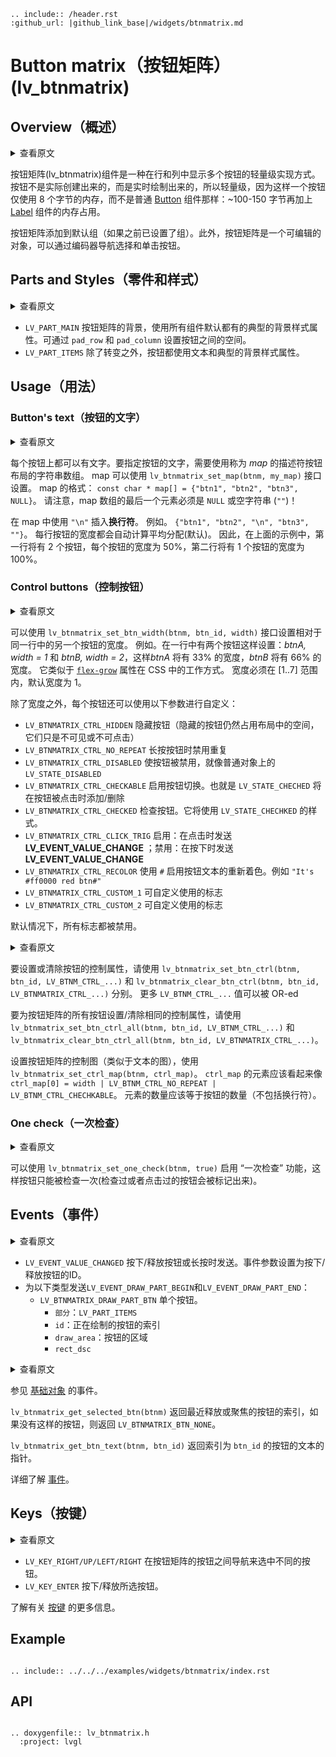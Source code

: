 ```eval_rst
.. include:: /header.rst 
:github_url: |github_link_base|/widgets/btnmatrix.md
```
# Button matrix（按钮矩阵） (lv_btnmatrix)

## Overview（概述）

<details>
<summary>查看原文</summary>
<p>

The Button Matrix object is a lightweight way to display multiple buttons in rows and columns. Lightweight because the buttons are not actually created but just virtually drawn on the fly. This way, one button use only eight extra bytes of memory instead of the ~100-150 bytes a normal [Button](/widgets/core/btn) object plus the 100 or so bytes for the the [Label](/widgets/core/label) object.

The Button matrix is added to the default group (if one is set). Besides the Button matrix is an editable object to allow selecting and clicking the buttons with encoder navigation too.

</p>
</details>

按钮矩阵(lv_btnmatrix)组件是一种在行和列中显示多个按钮的轻量级实现方式。按钮不是实际创建出来的，而是实时绘制出来的，所以轻量级，因为这样一个按钮仅使用 8 个字节的内存，而不是普通 [Button](/widgets/core/btn) 组件那样：~100-150 字节再加上 [Label](/widgets/core/label) 组件的内存占用。

按钮矩阵添加到默认组（如果之前已设置了组）。此外，按钮矩阵是一个可编辑的对象，可以通过编码器导航选择和单击按钮。

## Parts and Styles（零件和样式）

<details>
<summary>查看原文</summary>
<p>

- `LV_PART_MAIN` The background of the button matrix, uses the typical background style properties. `pad_row` and `pad_column` sets the space between the buttons.
- `LV_PART_ITEMS` The buttons all use the text and typical background style properties except translations and transformations. 

</p>
</details>

- `LV_PART_MAIN` 按钮矩阵的背景，使用所有组件默认都有的典型的背景样式属性。可通过 `pad_row` 和 `pad_column` 设置按钮之间的空间。
- `LV_PART_ITEMS` 除了转变之外，按钮都使用文本和典型的背景样式属性。

## Usage（用法）

### Button's text（按钮的文字）

<details>
<summary>查看原文</summary>
<p>

There is a text on each button. To specify them a descriptor string array, called *map*, needs to be used.
The map can be set with `lv_btnmatrix_set_map(btnm, my_map)`.
The declaration of a map should look like `const char * map[] = {"btn1", "btn2", "btn3", NULL}`.
Note that the last element has to be either `NULL` or an empty string (`""`)!

Use `"\n"` in the map to insert a **line break**. E.g. `{"btn1", "btn2", "\n", "btn3", ""}`. Each line's buttons have their width calculated automatically.
So in the example the first row will have 2 buttons each with 50% width and a second row with 1 button having 100% width.

</p>
</details>

每个按钮上都可以有文字。要指定按钮的文字，需要使用称为 *map* 的描述符按钮布局的字符串数组。
map 可以使用 `lv_btnmatrix_set_map(btnm, my_map)` 接口设置。
map 的格式： `const char * map[] = {"btn1", "btn2", "btn3", NULL}`。
请注意，map 数组的最后一个元素必须是 `NULL` 或空字符串 (`""`)！

在 map 中使用 `"\n"` 插入**换行符**。 例如。 `{"btn1", "btn2", "\n", "btn3", ""}`。 每行按钮的宽度都会自动计算平均分配(默认)。
因此，在上面的示例中，第一行将有 2 个按钮，每个按钮的宽度为 50%，第二行将有 1 个按钮的宽度为 100%。

### Control buttons（控制按钮）

<details>
<summary>查看原文</summary>
<p>

The buttons' width can be set relative to the other button in the same row with `lv_btnmatrix_set_btn_width(btnm, btn_id, width)`
E.g. in a line with two buttons: *btnA, width = 1* and *btnB, width = 2*, *btnA* will have 33 % width and *btnB* will have 66 % width. 
It's similar to how the [`flex-grow`](https://developer.mozilla.org/en-US/docs/Web/CSS/flex-grow) property works in CSS.
The width must be in the \[1..7\] range and the default width is 1.

In addition to the width, each button can be customized with the following parameters:
- `LV_BTNMATRIX_CTRL_HIDDEN` Makes a button hidden (hidden buttons still take up space in the layout, they are just not visible or clickable)
- `LV_BTNMATRIX_CTRL_NO_REPEAT` Disable repeating when the button is long pressed
- `LV_BTNMATRIX_CTRL_DISABLED` Makes a button disabled Like `LV_STATE_DISABLED` on normal objects
- `LV_BTNMATRIX_CTRL_CHECKABLE` Enable toggling of a button. I.e. `LV_STATE_CHECHED` will be added/removed as the button is clicked
- `LV_BTNMATRIX_CTRL_CHECKED` MAke the button checked. It will use the `LV_STATE_CHECHKED` styles.
- `LV_BTNMATRIX_CTRL_CLICK_TRIG` Enabled: send LV_EVENT_VALUE_CHANGE on CLICK, Disabled: send LV_EVENT_VALUE_CHANGE on PRESS*/
- `LV_BTNMATRIX_CTRL_RECOLOR` Enable recoloring of button texts with `#`. E.g. `"It's #ff0000 red#"`
- `LV_BTNMATRIX_CTRL_CUSTOM_1` Custom free to use flag
- `LV_BTNMATRIX_CTRL_CUSTOM_2` Custom free to use flag

By default all flags are disabled.

</p>
</details>

可以使用 `lv_btnmatrix_set_btn_width(btnm, btn_id, width)` 接口设置相对于同一行中的另一个按钮的宽度。
例如。在一行中有两个按钮这样设置：*btnA, width = 1* 和 *btnB, width = 2*，这样*btnA* 将有 33% 的宽度，*btnB* 将有 66% 的宽度。
它类似于 [`flex-grow`](https://developer.mozilla.org/en-US/docs/Web/CSS/flex-grow) 属性在 CSS 中的工作方式。
宽度必须在 \[1..7\] 范围内，默认宽度为 1。

除了宽度之外，每个按钮还可以使用以下参数进行自定义：
- `LV_BTNMATRIX_CTRL_HIDDEN` 隐藏按钮（隐藏的按钮仍然占用布局中的空间，它们只是不可见或不可点击）
- `LV_BTNMATRIX_CTRL_NO_REPEAT` 长按按钮时禁用重复
- `LV_BTNMATRIX_CTRL_DISABLED` 使按钮被禁用，就像普通对象上的 `LV_STATE_DISABLED`
- `LV_BTNMATRIX_CTRL_CHECKABLE` 启用按钮切换。也就是 `LV_STATE_CHECHED` 将在按钮被点击时添加/删除
- `LV_BTNMATRIX_CTRL_CHECKED` 检查按钮。它将使用 `LV_STATE_CHECHKED` 的样式。
- `LV_BTNMATRIX_CTRL_CLICK_TRIG` 启用：在点击时发送 **LV_EVENT_VALUE_CHANGE** ；禁用：在按下时发送 **LV_EVENT_VALUE_CHANGE**
- `LV_BTNMATRIX_CTRL_RECOLOR` 使用 `#` 启用按钮文本的重新着色。例如 `"It's #ff0000 red btn#"`
- `LV_BTNMATRIX_CTRL_CUSTOM_1` 可自定义使用的标志
- `LV_BTNMATRIX_CTRL_CUSTOM_2` 可自定义使用的标志

默认情况下，所有标志都被禁用。


<details>
<summary>查看原文</summary>
<p>

To set or clear a button's control attribute, use `lv_btnmatrix_set_btn_ctrl(btnm, btn_id, LV_BTNM_CTRL_...)` and 
`lv_btnmatrix_clear_btn_ctrl(btnm, btn_id, LV_BTNMATRIX_CTRL_...)` respectively. More `LV_BTNM_CTRL_...` values can be OR-ed

To set/clear the same control attribute for all buttons of a button matrix, use `lv_btnmatrix_set_btn_ctrl_all(btnm, btn_id, LV_BTNM_CTRL_...)` and 
`lv_btnmatrix_clear_btn_ctrl_all(btnm, btn_id, LV_BTNMATRIX_CTRL_...)`.

The set a control map for a button matrix (similarly to the map for the text), use `lv_btnmatrix_set_ctrl_map(btnm, ctrl_map)`.
An element of `ctrl_map` should look like `ctrl_map[0] = width | LV_BTNM_CTRL_NO_REPEAT |  LV_BTNM_CTRL_CHECHKABLE`. 
The number of elements should be equal to the number of buttons (excluding newlines characters).

</p>
</details>

要设置或清除按钮的控制属性，请使用 `lv_btnmatrix_set_btn_ctrl(btnm, btn_id, LV_BTNM_CTRL_...)` 和
`lv_btnmatrix_clear_btn_ctrl(btnm, btn_id, LV_BTNMATRIX_CTRL_...)` 分别。 更多 `LV_BTNM_CTRL_...` 值可以被 OR-ed

要为按钮矩阵的所有按钮设置/清除相同的控制属性，请使用 `lv_btnmatrix_set_btn_ctrl_all(btnm, btn_id, LV_BTNM_CTRL_...)` 和
`lv_btnmatrix_clear_btn_ctrl_all(btnm, btn_id, LV_BTNMATRIX_CTRL_...)`。

设置按钮矩阵的控制图（类似于文本的图），使用`lv_btnmatrix_set_ctrl_map(btnm, ctrl_map)`。
`ctrl_map` 的元素应该看起来像 `ctrl_map[0] = width | LV_BTNM_CTRL_NO_REPEAT | LV_BTNM_CTRL_CHECHKABLE`。
元素的数量应该等于按钮的数量（不包括换行符）。

### One check（一次检查）

<details>
<summary>查看原文</summary>
<p>

The "One check" feature can be enabled with `lv_btnmatrix_set_one_check(btnm, true)` to allow only one button to be checked at a time.

</p>
</details>

可以使用 `lv_btnmatrix_set_one_check(btnm, true)` 启用 “一次检查” 功能，这样按钮只能被检查一次(检查过或者点击过的按钮会被标记出来)。

## Events（事件）

<details>
<summary>查看原文</summary>
<p>

- `LV_EVENT_VALUE_CHANGED` Sent when a button is pressed/released or repeated after long press. The event parameter is set to the ID of the pressed/released button.
- `LV_EVENT_DRAW_PART_BEGIN` and `LV_EVENT_DRAW_PART_END` are sent for the following types:
    - `LV_BTNMATRIX_DRAW_PART_BTN` The individual buttons.
        - `part`: `LV_PART_ITEMS`
        - `id`:index of the button being drawn 
        - `draw_area`: the area of teh button
        - `rect_dsc`

</p>
</details>

- `LV_EVENT_VALUE_CHANGED` 按下/释放按钮或长按时发送。事件参数设置为按下/释放按钮的ID。
- 为以下类型发送`LV_EVENT_DRAW_PART_BEGIN`和`LV_EVENT_DRAW_PART_END`：
     - `LV_BTNMATRIX_DRAW_PART_BTN` 单个按钮。
         - `部分`：`LV_PART_ITEMS`
         - `id`：正在绘制的按钮的索引
         - `draw_area`：按钮的区域
         - `rect_dsc`

<details>
<summary>查看原文</summary>
<p>

See the events of the [Base object](/widgets/obj) too.


`lv_btnmatrix_get_selected_btn(btnm)` returns the index of the most recently released or focused button or `LV_BTNMATRIX_BTN_NONE` if no such button.

`lv_btnmatrix_get_btn_text(btnm, btn_id)` returns a pointer to the text of `btn_id`th button.

Learn more about [Events](/overview/event).

</p>
</details>

参见 [基础对象](/widgets/obj) 的事件。


`lv_btnmatrix_get_selected_btn(btnm)` 返回最近释放或聚焦的按钮的索引，如果没有这样的按钮，则返回 `LV_BTNMATRIX_BTN_NONE`。

`lv_btnmatrix_get_btn_text(btnm, btn_id)` 返回索引为 `btn_id` 的按钮的文本的指针。

详细了解 [事件](/overview/event)。

## Keys（按键）

<details>
<summary>查看原文</summary>
<p>

- `LV_KEY_RIGHT/UP/LEFT/RIGHT` To navigate among the buttons to select one
- `LV_KEY_ENTER` To press/release the selected button

Learn more about [Keys](/overview/indev).

</p>
</details>

- `LV_KEY_RIGHT/UP/LEFT/RIGHT` 在按钮矩阵的按钮之间导航来选中不同的按钮。
- `LV_KEY_ENTER` 按下/释放所选按钮。

了解有关 [按键](/overview/indev) 的更多信息。

## Example

```eval_rst

.. include:: ../../../examples/widgets/btnmatrix/index.rst

```

## API

```eval_rst

.. doxygenfile:: lv_btnmatrix.h
  :project: lvgl

```
